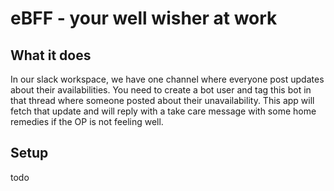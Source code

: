 # eBFF - your well wisher at work

## What it does
In our slack workspace, we have one channel where everyone post updates about their availabilities. You need to create a bot user and tag this bot in that thread where someone posted about their unavailability. This app will fetch that update and will reply with a take care message with some home remedies if the OP is not feeling well.

## Setup
todo
